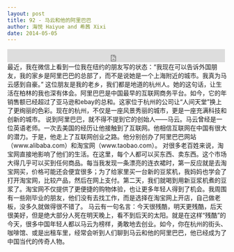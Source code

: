 ```yaml
---
layout: post
title: 92 - 马云和他的阿里巴巴
author: 海悦 Haiyue and 希茜 Xixi
date: 2014-05-05
---
```


<iframe src="https://archive.org/embed/slowchinese_201909/Slow_Chinese_092.mp3" width="500" height="30" frameborder="0" webkitallowfullscreen="true" mozallowfullscreen="true" allowfullscreen></iframe>
最近，我在微信上看到一位我在纽约的朋友写的状态：“我现在可以告诉外国朋友，我的家乡是阿里巴巴的总部了，而不是说她是一个上海附近的城市。我真为马云感到自豪。”
这位朋友是我的老乡，我们都是地道的杭州人。她的这句话，让生活在柏林的我也深有体会。阿里巴巴是中国最早的互联网商务平台。如今，它的年销售额已经超过了亚马逊和ebay的总和。这家位于杭州的公司让“人间天堂”换上了更绚丽的色彩。现在的杭州，不仅是一座风景秀丽的城市，更是一座充满科技和创新的城市。
说到阿里巴巴，就不得不提到它的创始人——马云。马云曾经是一位英语老师。一次去美国的经历让他接触到了互联网。他相信互联网在中国有很大的潜力。于是，他走上了互联网创业之路。他分别创办了阿里巴巴网站（www.alibaba.com）和淘宝网（www.taobao.com）。
对很多老百姓来说，淘宝网直接地影响了他们的生活。在这里，每个人都可以买东西、卖东西。这个市场大得几乎可以买到任何商品。每当我发现一条漂亮的连衣裙时，第一反应就是去淘宝网买，价格可能还会便宜很多；为了给家里买一台新的豆浆机，我妈妈也学会了打开淘宝网，比较产品，然后在网上支付。第二天，我们就喝到用新豆浆机煮的豆浆了。淘宝网不仅提供了更便捷的购物体验，也让更多年轻人得到了机会。我周围有一些刚毕业的朋友，他们没有去找工作，而是选择在淘宝网上开店，自己做老板，没多久就做得很不错了。
马云有一句名言：今天很残酷，明天更残酷，后天很美好，但是绝大部分人死在明天晚上，看不到后天的太阳。就是在这样“残酷”的今天，很多中国年轻人都以马云为榜样，勇敢地去创业。如今，你在杭州的街头、咖啡馆、或是出租车里，经常会听到人们聊到马云和他的阿里巴巴，他已经成为了中国当代的传奇人物。
 
